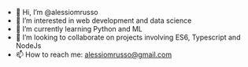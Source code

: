 - 👋 Hi, I’m @alessiomrusso
- 👀 I’m interested in web development and data science
- 🌱 I’m currently learning Python and ML
- 💞️ I’m looking to collaborate on projects involving ES6, Typescript and NodeJs
- 📫 How to reach me: alessiomrusso@gmail.com

<!---
alessiomrusso/alessiomrusso is a ✨ special ✨ repository because its `README.md` (this file) appears on your GitHub profile.
You can click the Preview link to take a look at your changes.
--->
